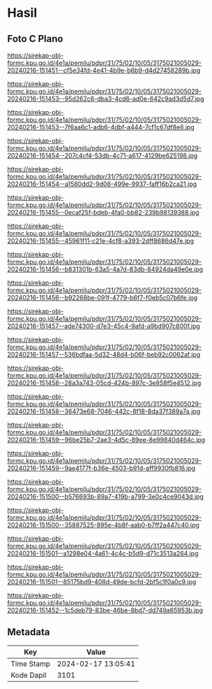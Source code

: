 # Hasil

## Foto C Plano

https://sirekap-obj-formc.kpu.go.id/4e1a/pemilu/pdpr/31/75/02/10/05/3175021005029-20240216-151451--cf5e34fd-4e41-4b9e-b6b9-d4d27458289b.jpg

https://sirekap-obj-formc.kpu.go.id/4e1a/pemilu/pdpr/31/75/02/10/05/3175021005029-20240216-151453--95d262c6-dba3-4cd6-ad0e-642c9ad3d5d7.jpg

https://sirekap-obj-formc.kpu.go.id/4e1a/pemilu/pdpr/31/75/02/10/05/3175021005029-20240216-151453--7f6aa6c1-adb6-4dbf-a444-7cf1c67df8e6.jpg

https://sirekap-obj-formc.kpu.go.id/4e1a/pemilu/pdpr/31/75/02/10/05/3175021005029-20240216-151454--207c4cf4-53db-4c71-a617-4129be625198.jpg

https://sirekap-obj-formc.kpu.go.id/4e1a/pemilu/pdpr/31/75/02/10/05/3175021005029-20240216-151454--a1580dd2-9d06-499e-9937-faff16b2ca21.jpg

https://sirekap-obj-formc.kpu.go.id/4e1a/pemilu/pdpr/31/75/02/10/05/3175021005029-20240216-151455--0ecaf25f-bdeb-4fa0-bb82-239b98139388.jpg

https://sirekap-obj-formc.kpu.go.id/4e1a/pemilu/pdpr/31/75/02/10/05/3175021005029-20240216-151455--45961f11-c21e-4cf8-a393-2dff8686d47e.jpg

https://sirekap-obj-formc.kpu.go.id/4e1a/pemilu/pdpr/31/75/02/10/05/3175021005029-20240216-151456--b831301b-63a5-4a7d-83db-84924da49e0e.jpg

https://sirekap-obj-formc.kpu.go.id/4e1a/pemilu/pdpr/31/75/02/10/05/3175021005029-20240216-151456--b92268be-091f-4779-b6f7-f0eb5c07b6fe.jpg

https://sirekap-obj-formc.kpu.go.id/4e1a/pemilu/pdpr/31/75/02/10/05/3175021005029-20240216-151457--ade74300-d7e3-45c4-9afd-a9bd907c800f.jpg

https://sirekap-obj-formc.kpu.go.id/4e1a/pemilu/pdpr/31/75/02/10/05/3175021005029-20240216-151457--536bdfaa-5d32-48d4-b06f-beb92c0062af.jpg

https://sirekap-obj-formc.kpu.go.id/4e1a/pemilu/pdpr/31/75/02/10/05/3175021005029-20240216-151458--28a3a743-05cd-424b-897c-3e858f5e4512.jpg

https://sirekap-obj-formc.kpu.go.id/4e1a/pemilu/pdpr/31/75/02/10/05/3175021005029-20240216-151458--36473e68-7046-442c-8f18-8da37f389a7a.jpg

https://sirekap-obj-formc.kpu.go.id/4e1a/pemilu/pdpr/31/75/02/10/05/3175021005029-20240216-151459--96be25b7-2ae3-4d5c-89ee-8e99840d464c.jpg

https://sirekap-obj-formc.kpu.go.id/4e1a/pemilu/pdpr/31/75/02/10/05/3175021005029-20240216-151459--9ae4177f-b36e-4503-b91d-aff9930fb816.jpg

https://sirekap-obj-formc.kpu.go.id/4e1a/pemilu/pdpr/31/75/02/10/05/3175021005029-20240216-151500--b576693b-89a7-419b-a799-3e0c4ce9043d.jpg

https://sirekap-obj-formc.kpu.go.id/4e1a/pemilu/pdpr/31/75/02/10/05/3175021005029-20240216-151500--35887525-895e-4b8f-aab0-b7ff2a447c40.jpg

https://sirekap-obj-formc.kpu.go.id/4e1a/pemilu/pdpr/31/75/02/10/05/3175021005029-20240216-151501--a1298e04-4a61-4c4c-b5d9-d71c3513a264.jpg

https://sirekap-obj-formc.kpu.go.id/4e1a/pemilu/pdpr/31/75/02/10/05/3175021005029-20240216-151501--85175bd9-408d-49de-bcfd-2bf5c1f0a0c9.jpg

https://sirekap-obj-formc.kpu.go.id/4e1a/pemilu/pdpr/31/75/02/10/05/3175021005029-20240216-151452--1c5deb79-83be-46be-8bd7-dd749a65953b.jpg


## Metadata

| Key        | Value               |
| ---------- | ------------------- |
| Time Stamp | 2024-02-17 13:05:41 |
| Kode Dapil | 3101                |



